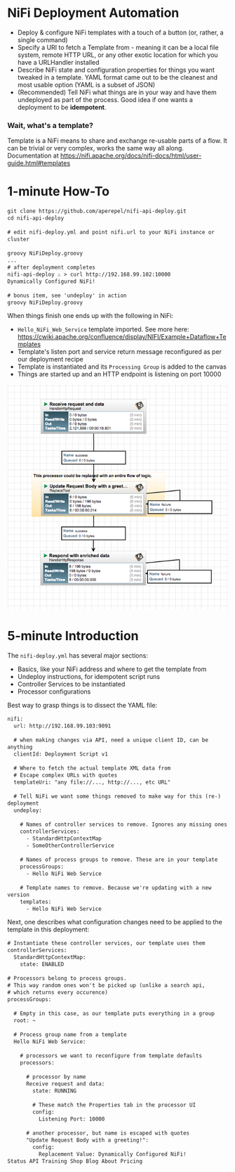 
# NiFi Deployment Automation

 - Deploy & configure NiFi templates with a touch of a button (or, rather, a single command)
 - Specify a URI to fetch a Template from - meaning it can be a local file system, remote HTTP URL, or any other exotic location for which you have a URLHandler installed
 - Describe NiFi state and configuration properties for things you want tweaked in a template. YAML format came out to be the cleanest and most usable option (YAML is a subset of JSON)
 - (Recommended) Tell NiFi what things are in your way and have them undeployed as part of the process. Good idea if one wants a deployment to be **idempotent**.

### Wait, what's a template?
Template is a NiFi means to share and exchange re-usable parts of a flow. It can be trivial or very complex, works the same way all along. Documentation at https://nifi.apache.org/docs/nifi-docs/html/user-guide.html#templates

# 1-minute How-To
```
git clone https://github.com/aperepel/nifi-api-deploy.git
cd nifi-api-deploy

# edit nifi-deploy.yml and point nifi.url to your NiFi instance or cluster

groovy NiFiDeploy.groovy
...
# after deployment completes
nifi-api-deploy ♨ > curl http://192.168.99.102:10000
Dynamically Configured NiFi!

# bonus item, see 'undeploy' in action
groovy NiFiDeploy.groovy
```



When things finish one ends up with the following in NiFi:

 - `Hello_NiFi_Web_Service` template imported. See more here: https://cwiki.apache.org/confluence/display/NIFI/Example+Dataflow+Templates
 - Template's listen port and service return message reconfigured as per our deployment recipe
 - Template is instantiated and its  `Processing Group` is added to the canvas
 - Things are started up and an HTTP endpoint is listening on port 10000

![Image of the Template Running](/assets/HelloNiFi_screenshot.png)

# 5-minute Introduction

The `nifi-deploy.yml` has several major sections:

 - Basics, like your NiFi address and where to get the template from
 - Undeploy instructions, for idempotent script runs
 - Controller Services to be instantiated
 - Processor configurations

Best way to grasp things is to dissect the YAML file:
```
nifi:
  url: http://192.168.99.103:9091
  
  # when making changes via API, need a unique client ID, can be anything
  clientId: Deployment Script v1

  # Where to fetch the actual template XML data from
  # Escape complex URLs with quotes
  templateUri: "any file://..., http://..., etc URL"

  # Tell NiFi we want some things removed to make way for this (re-) deployment
  undeploy:

    # Names of controller services to remove. Ignores any missing ones
    controllerServices:
      - StandardHttpContextMap
      - SomeOtherControllerService

    # Names of process groups to remove. These are in your template
    processGroups:
      - Hello NiFi Web Service

    # Template names to remove. Because we're updating with a new version
    templates:
      - Hello NiFi Web Service
``` 


Next, one describes what configuration changes need to be applied to the template in this deployment:
```
# Instantiate these controller services, our template uses them
controllerServices:
  StandardHttpContextMap:
    state: ENABLED

# Processors belong to process groups.
# This way random ones won't be picked up (unlike a search api,
# which returns every occurence)
processGroups:

  # Empty in this case, as our template puts everything in a group
  root: ~

  # Process group name from a template
  Hello NiFi Web Service:

    # processors we want to reconfigure from template defaults
    processors:
 
      # processor by name
      Receive request and data:
        state: RUNNING

        # These match the Properties tab in the processor UI
        config:
          Listening Port: 10000

      # another processor, but name is escaped with quotes
      "Update Request Body with a greeting!":
        config:
          Replacement Value: Dynamically Configured NiFi!
Status API Training Shop Blog About Pricing

```
